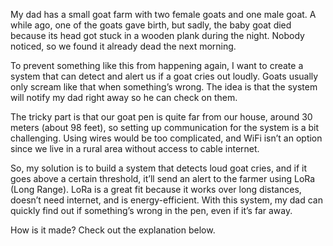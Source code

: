 My dad has a small goat farm with two female goats and one male goat. A while ago, one of the goats gave birth, but sadly, the baby goat died because its head got stuck in a wooden plank during the night. Nobody noticed, so we found it already dead the next morning.

To prevent something like this from happening again, I want to create a system that can detect and alert us if a goat cries out loudly. Goats usually only scream like that when something’s wrong. The idea is that the system will notify my dad right away so he can check on them.

The tricky part is that our goat pen is quite far from our house, around 30 meters (about 98 feet), so setting up communication for the system is a bit challenging. Using wires would be too complicated, and WiFi isn’t an option since we live in a rural area without access to cable internet.

So, my solution is to build a system that detects loud goat cries, and if it goes above a certain threshold, it’ll send an alert to the farmer using LoRa (Long Range). LoRa is a great fit because it works over long distances, doesn’t need internet, and is energy-efficient. With this system, my dad can quickly find out if something’s wrong in the pen, even if it’s far away.

How is it made? Check out the explanation below.

